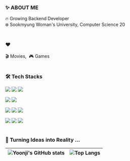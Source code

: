 
<h3>✨ ABOUT ME</h3>

<p>
  🔥 Growing Backend Developer<br>
  ❄️ Sookmyung Woman's University, Computer Science 20
</p>

#
  
<h3>❤️</h3>
<p>🎬 Movies,&nbsp;&nbsp;🎮 Games</p>
  
#
<h3>🛠 Tech Stacks</h3>
<p>
  <img src="https://img.shields.io/badge/Java-1A6C80?style=flat-square&logo=java&logoColor=white">
  <img src="https://img.shields.io/badge/Spring Boot-6DB33F?style=flat-square&logo=Spring Boot&logoColor=white">
  <img src="https://img.shields.io/badge/Hibernate-59666C?style=flat-square&logo=Hibernate&logoColor=white">
</p>
<p>
  <img src="https://img.shields.io/badge/MYSQL-4479A1?style=flat-square&logo=MYSQL&logoColor=white">
  <img src="https://img.shields.io/badge/Oracle-F80000?style=flat-square&logo=Oracle&logoColor=white">
</p>
<p>
  <img src="https://img.shields.io/badge/AWS EC2-FF9900?style=flat-square&logo=Amazon EC2&logoColor=white">
  <img src="https://img.shields.io/badge/AWS RDS-527FFF?style=flat-square&logo=Amazon RDS&logoColor=white">
  <img src="https://img.shields.io/badge/AWS S3-569A31?style=flat-square&logo=Amazon S3&logoColor=white">
</p>
<p>
  <img src="https://img.shields.io/badge/Notion-000000?style=flat-square&logo=Notion&logoColor=white"/>
  <img src="https://img.shields.io/badge/GitHub-181717?style=flat-square&logo=GitHub&logoColor=white"/>
  <img src="https://img.shields.io/badge/Git-F05032?style=flat-square&logo=Git&logoColor=white"/>
</p>
  
#
<h3> 🚀 Turning Ideas into Reality ... </h3>

| ![Yoonji's GitHub stats](https://github-readme-stats.vercel.app/api?username=jelliijoa&show_icons=true&theme=buefy&hide_border=true) | ![Top Langs](https://github-readme-stats.vercel.app/api/top-langs/?username=jelliijoa&layout=compact&theme=buefy&exclude_repo=SMWU_AI&hide_border=true) |
| ------------- | ------------- |

</div>
